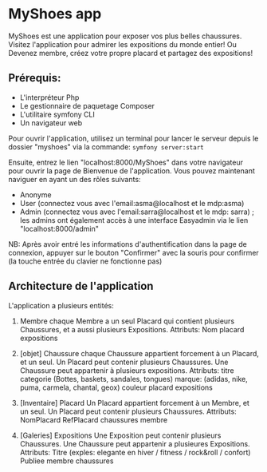 # MyShoes app


MyShoes est une application pour exposer vos plus belles chaussures. 
Visitez l'application pour admirer les expositions du monde entier!
Ou 
Devenez membre, créez votre propre placard et partagez des expositions! 

## Prérequis: 
- L'interpréteur Php
- Le gestionnaire de paquetage Composer
- L'utilitaire symfony CLI
- Un navigateur web

Pour ouvrir l'application, utilisez un terminal pour lancer le serveur depuis le dossier "myshoes" via la commande: `symfony server:start`

Ensuite, entrez le lien "localhost:8000/MyShoes" dans votre navigateur pour ouvrir la page de Bienvenue de l'application.
Vous pouvez maintenant naviguer en ayant un des rôles suivants:
- Anonyme
- User (connectez vous avec l'email:asma@localhost et le mdp:asma)
- Admin (connectez vous avec l'email:sarra@localhost et le mdp: sarra) ; les admins ont également accès à une interface Easyadmin via le lien "localhost:8000/admin"

NB: Après avoir entré les informations d'authentification dans la page de connexion, appuyer sur le bouton "Confirmer" avec la souris pour confirmer (la touche entrée du clavier ne fonctionne pas)

## Architecture de l'application
L'application a plusieurs entités:
1) Membre
chaque Membre a un seul Placard qui contient plusieurs Chaussures, et a aussi plusieurs Expositions.
Attributs:
Nom
placard
expositions

2) [objet] Chaussure
chaque Chaussure appartient forcement à un Placard, et un seul. Un Placard peut contenir plusieurs Chaussures. Une Chaussure peut appartenir à plusieurs expositions.
Attributs:
titre 
categorie (Bottes, baskets, sandales, tongues)
marque: (adidas, nike, puma, carmela, chantal, geox)
couleur
placard
expositions

3) [Inventaire] Placard
Un Placard appartient forcement à un Membre, et un seul. Un Placard peut contenir plusieurs Chaussures.
Attributs:
NomPlacard
RefPlacard
chaussures
membre

4) [Galeries] Expositions
Une Exposition peut contenir plusieurs Chaussures. Une Chaussure peut appartenir a plusieures Expositions.
Attributs:
Titre  (exples: elegante en hiver / fitness / rock&roll / confort)
Publiee 
membre
chaussures
